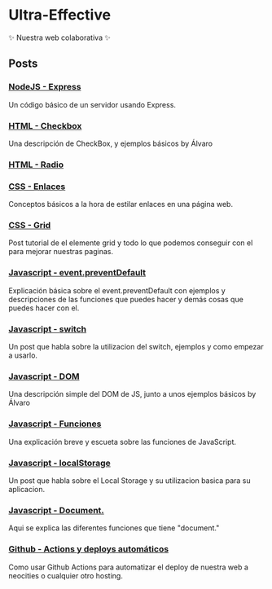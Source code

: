 # Ultra-Effective

✨ Nuestra web colaborativa ✨

## Posts

### [NodeJS - Express](/posts/intro_express.md)

Un código básico de un servidor usando Express.

### [HTML - Checkbox](/posts/checkbox.md)

Una descripción de CheckBox, y ejemplos básicos by Álvaro

### [HTML - Radio](/posts/post_Cristian.md)

### [CSS - Enlaces](/posts/post_estilado_de_enlaces_Javi.md)

Conceptos básicos a la hora de estilar enlaces en una página web.

### [CSS - Grid](/posts/Post_Lucas.md)

Post tutorial de el elemente grid y todo lo que podemos conseguir con el para mejorar nuestras paginas.

### [Javascript - event.preventDefault](/posts/post_Lucas_event.preventDefault().md)

Explicación básica sobre el event.preventDefault con ejemplos y descripciones de las funciones que puedes hacer y demás cosas que puedes hacer con el.

### [Javascript - switch](/posts/post_switch.md)

Un post que habla sobre la utilizacion del switch, ejemplos y como empezar a usarlo.

### [Javascript - DOM](/posts/DOM_element_js.md)

Una descripción simple del DOM de JS, junto a unos ejemplos básicos by Álvaro

### [Javascript - Funciones](/posts/Explicacion.md)

Una explicación breve y escueta sobre las funciones de JavaScript.

### [Javascript - localStorage](/posts/post_camacho.md)

Un post que habla sobre el Local Storage y su utilizacion basica para su aplicacion.

### [Javascript - Document.](/posts/Explicacion-De-Ale.md)

Aqui se explica las diferentes funciones que tiene "document."

### [Github - Actions y deploys automáticos](/posts/github_actions.md)

Como usar Github Actions para automatizar el deploy de nuestra web a neocities o cualquier otro hosting.
